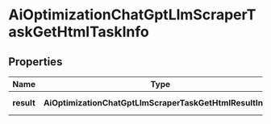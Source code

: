 # AiOptimizationChatGptLlmScraperTaskGetHtmlTaskInfo

## Properties

| Name | Type | Description | Notes |
|------------ | ------------- | ------------- | -------------|
**result** | **AiOptimizationChatGptLlmScraperTaskGetHtmlResultInfo[]** | array of results |[optional]|